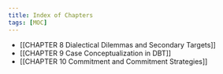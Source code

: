 ```yaml
---
title: Index of Chapters
tags: [MOC]
---
```


- [[CHAPTER 8 Dialectical Dilemmas and Secondary Targets]]
- [[CHAPTER 9 Case Conceptualization in DBT]]
- [[CHAPTER 10 Commitment and Commitment Strategies]]